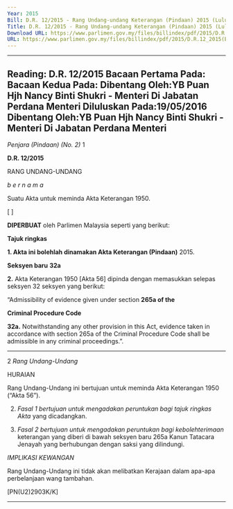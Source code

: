 ```yaml
---
Year: 2015
Bill: D.R. 12/2015 - Rang Undang-undang Keterangan (Pindaan) 2015 (Lulus)
Title: D.R. 12/2015 - Rang Undang-undang Keterangan (Pindaan) 2015 (Lulus)
Download URL: https://www.parlimen.gov.my/files/billindex/pdf/2015/D.R.12_2015(BM).pdf
URL: https://www.parlimen.gov.my/files/billindex/pdf/2015/D.R.12_2015(BM).pdf
---
```

---
Reading:
D.R. 12/2015
Bacaan Pertama Pada:
Bacaan Kedua Pada:
Dibentang Oleh:YB Puan Hjh Nancy Binti Shukri - Menteri Di Jabatan Perdana Menteri
Diluluskan Pada:19/05/2016
Dibentang Oleh:YB Puan Hjh Nancy Binti Shukri - Menteri Di Jabatan Perdana Menteri
---

_Penjara (Pindaan) (No. 2)_ 1

**D.R. 12/2015**

RANG UNDANG-UNDANG

_b e r n a m a_

Suatu Akta untuk meminda Akta Keterangan 1950.

[ ]

**DIPERBUAT** oleh Parlimen Malaysia seperti yang berikut:

**Tajuk ringkas**

**1. Akta ini bolehlah dinamakan Akta Keterangan (Pindaan)**
2015.

**Seksyen baru** **32a**

**2.** Akta Keterangan 1950 [Akta 56] dipinda dengan memasukkan
selepas seksyen 32 seksyen yang berikut:

“Admissibility of evidence given under section **265a of the**

**Criminal Procedure Code**

**32a.** Notwithstanding any other provision in this Act, evidence
taken in accordance with section 265a of the Criminal Procedure
Code shall be admissible in any criminal proceedings.”.


-----

2 _Rang Undang-Undang_

HURAIAN

Rang Undang-Undang ini bertujuan untuk meminda Akta Keterangan 1950
(“Akta 56”).

2. _Fasal 1 bertujuan untuk mengadakan peruntukan bagi tajuk ringkas Akta_
yang dicadangkan.

3. _Fasal 2 bertujuan untuk mengadakan peruntukan bagi kebolehterimaan_
keterangan yang diberi di bawah seksyen baru 265a Kanun Tatacara Jenayah
yang berhubungan dengan saksi yang dilindungi.

_IMPLIKASI KEWANGAN_

Rang Undang-Undang ini tidak akan melibatkan Kerajaan dalam apa-apa
perbelanjaan wang tambahan.

[PN(U2)2903K/K]


-----

